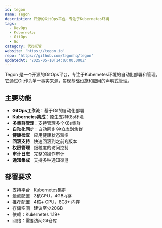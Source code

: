 ```yaml
---
id: tegon
name: Tegon
description: 开源的GitOps平台，专注于Kubernetes环境
tags:
  - DevOps
  - Kubernetes
  - GitOps
  - Go
category: 代码托管
website: 'https://tegon.io'
repo: 'https://github.com/tegonhq/tegon'
updatedAt: '2025-05-10T14:00:00.000Z'
---
```


Tegon 是一个开源的GitOps平台，专注于Kubernetes环境的自动化部署和管理。它通过Git作为单一事实来源，实现基础设施和应用的声明式管理。

## 主要功能

- **GitOps工作流**：基于Git的自动化部署
- **Kubernetes集成**：原生支持K8s环境
- **多集群管理**：支持管理多个K8s集群
- **自动化同步**：自动同步Git仓库到集群
- **健康检查**：应用健康状态监控
- **回滚支持**：快速回滚到之前的版本
- **权限管理**：细粒度的访问控制
- **审计日志**：完整的操作审计
- **通知集成**：支持多种通知渠道

## 部署要求

- 支持平台：Kubernetes集群
- 最低配置：2核CPU，4GB内存
- 推荐配置：4核+ CPU，8GB+ 内存
- 存储空间：建议至少20GB
- 依赖：Kubernetes 1.19+
- 网络：需要访问Git仓库 